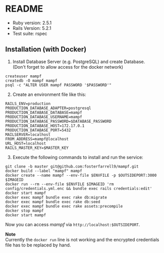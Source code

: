 # README

* Ruby version: 2.5.1
* Rails Version: 5.2.1
* Test suite: rspec

## Installation (with Docker)

 1. Install Database Server (e.g. PostgreSQL) and create Database.  
   (Don't forget to allow access for the docker network)
```
createuser mampf
createdb -O mampf mampf
psql -c "ALTER USER mampf PASSWORD '$PASSWORD'" 
```
 2. Create an environment file like this:
```
RAILS_ENV=production
PRODUCTION_DATABASE_ADAPTER=postgresql
PRODUCTION_DATABASE_DATABASE=mampf
PRODUCTION_DATABASE_USERNAME=mampf
PRODUCTION_DATABASE_PASSWORD=$DATABASE_PASSWORD
PRODUCTION_DATABASE_HOST=172.17.0.1
PRODUCTION_DATABASE_PORT=5432
MAILSERVER=localhost
FROM_ADDRESS=mampf@localhost
URL_HOST=localhost
RAILS_MASTER_KEY=$MASTER_KEY
```
 3. Execute the following commands to install and run the service: 
```
git clone -b master git@github.com:fosterfarrell9/mampf.git
docker build --label "mampf" mampf
docker create --name mampf --env-file $ENVFILE -p $OUTSIDEPORT:3000 $IMAGEID
docker run --rm --env-file $ENVFILE $IMAGEID 'rm config/credentials.yml.enc && bundle exec rails credentials:edit'
docker start mampf
docker exec mampf bundle exec rake db:migrate
docker exec mampf bundle exec rake db:seed
docker exec mampf bundle exec rake assets:precompile
docker stop mampf
docker start mampf
```
Now you can access *mampf* via `http://localhost:$OUTSIDEPORT`.

**Note**  
Currently the `docker run` line is not working and the encrypted credentials file has to be replaced by hand.
